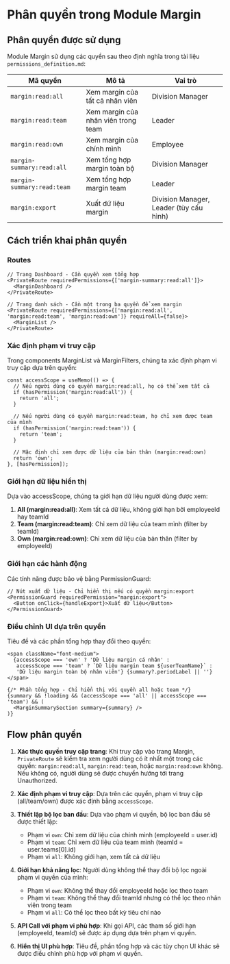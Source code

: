 # Phân quyền trong Module Margin

## Phân quyền được sử dụng

Module Margin sử dụng các quyền sau theo định nghĩa trong tài liệu `permissions_definition.md`:

| Mã quyền | Mô tả | Vai trò |
|----------|-------|---------|
| `margin:read:all` | Xem margin của tất cả nhân viên | Division Manager |
| `margin:read:team` | Xem margin của nhân viên trong team | Leader |
| `margin:read:own` | Xem margin của chính mình | Employee |
| `margin-summary:read:all` | Xem tổng hợp margin toàn bộ | Division Manager |
| `margin-summary:read:team` | Xem tổng hợp margin team | Leader |
| `margin:export` | Xuất dữ liệu margin | Division Manager, Leader (tùy cấu hình) |

## Cách triển khai phân quyền

### Routes

```tsx
// Trang Dashboard - Cần quyền xem tổng hợp
<PrivateRoute requiredPermissions={['margin-summary:read:all']}>
  <MarginDashboard />
</PrivateRoute>

// Trang danh sách - Cần một trong ba quyền để xem margin
<PrivateRoute requiredPermissions={['margin:read:all', 'margin:read:team', 'margin:read:own']} requireAll={false}>
  <MarginList />
</PrivateRoute>
```

### Xác định phạm vi truy cập

Trong components MarginList và MarginFilters, chúng ta xác định phạm vi truy cập dựa trên quyền:

```tsx
const accessScope = useMemo(() => {
  // Nếu người dùng có quyền margin:read:all, họ có thể xem tất cả
  if (hasPermission('margin:read:all')) {
    return 'all';
  }
  
  // Nếu người dùng có quyền margin:read:team, họ chỉ xem được team của mình
  if (hasPermission('margin:read:team')) {
    return 'team';
  }
  
  // Mặc định chỉ xem được dữ liệu của bản thân (margin:read:own)
  return 'own';
}, [hasPermission]);
```

### Giới hạn dữ liệu hiển thị

Dựa vào accessScope, chúng ta giới hạn dữ liệu người dùng được xem:

1. **All (margin:read:all)**: Xem tất cả dữ liệu, không giới hạn bởi employeeId hay teamId
2. **Team (margin:read:team)**: Chỉ xem dữ liệu của team mình (filter by teamId)
3. **Own (margin:read:own)**: Chỉ xem dữ liệu của bản thân (filter by employeeId)

### Giới hạn các hành động

Các tính năng được bảo vệ bằng PermissionGuard:

```tsx
// Nút xuất dữ liệu - Chỉ hiển thị nếu có quyền margin:export
<PermissionGuard requiredPermission="margin:export">
  <Button onClick={handleExport}>Xuất dữ liệu</Button>
</PermissionGuard>
```

### Điều chỉnh UI dựa trên quyền

Tiêu đề và các phần tổng hợp thay đổi theo quyền:

```tsx
<span className="font-medium">
  {accessScope === 'own' ? 'Dữ liệu margin cá nhân' : 
   accessScope === 'team' ? `Dữ liệu margin team ${userTeamName}` : 
   'Dữ liệu margin toàn bộ nhân viên'} {summary?.periodLabel || ''}
</span>

{/* Phần tổng hợp - Chỉ hiển thị với quyền all hoặc team */}
{summary && !loading && (accessScope === 'all' || accessScope === 'team') && (
  <MarginSummarySection summary={summary} />
)}
```

## Flow phân quyền

1. **Xác thực quyền truy cập trang**: Khi truy cập vào trang Margin, `PrivateRoute` sẽ kiểm tra xem người dùng có ít nhất một trong các quyền: `margin:read:all`, `margin:read:team`, hoặc `margin:read:own` không. Nếu không có, người dùng sẽ được chuyển hướng tới trang Unauthorized.

2. **Xác định phạm vi truy cập**: Dựa trên các quyền, phạm vi truy cập (all/team/own) được xác định bằng `accessScope`.

3. **Thiết lập bộ lọc ban đầu**: Dựa vào phạm vi quyền, bộ lọc ban đầu sẽ được thiết lập:
   - Phạm vi `own`: Chỉ xem dữ liệu của chính mình (employeeId = user.id)
   - Phạm vi `team`: Chỉ xem dữ liệu của team mình (teamId = user.teams[0].id)
   - Phạm vi `all`: Không giới hạn, xem tất cả dữ liệu

4. **Giới hạn khả năng lọc**: Người dùng không thể thay đổi bộ lọc ngoài phạm vi quyền của mình:
   - Phạm vi `own`: Không thể thay đổi employeeId hoặc lọc theo team
   - Phạm vi `team`: Không thể thay đổi teamId nhưng có thể lọc theo nhân viên trong team
   - Phạm vi `all`: Có thể lọc theo bất kỳ tiêu chí nào

5. **API Call với phạm vi phù hợp**: Khi gọi API, các tham số giới hạn (employeeId, teamId) sẽ được áp dụng dựa trên phạm vi quyền.

6. **Hiển thị UI phù hợp**: Tiêu đề, phần tổng hợp và các tùy chọn UI khác sẽ được điều chỉnh phù hợp với phạm vi quyền. 